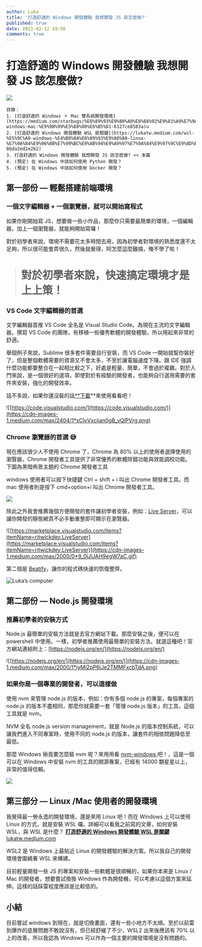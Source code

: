 ```yaml
---
author: Luka
title: '打造舒適的 Windows 開發體驗 我想開發 JS 該怎麼做?'
published: true
date: 2021-02-12 19:50
comments: true
---
```


# 打造舒適的 Windows 開發體驗 我想開發 JS 該怎麼做?

![](https://cdn-images-1.medium.com/max/2000/0*Lol8xbGYGXDlCunw)

    目錄：
    1. [打造舒適的 Windows ＋ Mac 雙系統開發環境](https://medium.com/starbugs/%E6%89%93%E9%80%A0%E8%88%92%E9%81%A9%E7%9A%84%E9%9B%99%E7%B3%BB%E7%B5%B1%E9%96%8B%E7%99%BC%E7%92%B0%E5%A2%83-windows-mac-%E9%9B%99%E5%88%80%E6%B5%81-6127ce8583a)u
    2. [打造舒適的 Windows 開發體驗 WSL 是關鍵](https://lukatw.medium.com/wsl-%E5%9C%A8-windows-%E4%B8%8A%E6%89%93%E9%80%A0-linux-%E7%9A%84%E9%96%8B%E7%99%BC%E9%AB%94%E9%A9%97%E7%9A%84%E9%97%9C%E9%8D%B5-86da2ed2e2b2)
    3. 打造舒適的 Windows 開發體驗 我想開發 JS 該怎麼做? << 本篇
    4. (預定) 在 Windows 中該如何使用 Python 開發？
    5. (預定) 在 Windows 中該如何使用 Docker 開發？

## 第一部份 — 輕鬆搭建前端環境

### 一個文字編輯器 + 一個瀏覽器，就可以開始寫程式

如果你剛開始寫 JS，想要做一些小作品，那麼你只需要最簡單的環境，一個編輯器，加上一個瀏覽器，就能夠開始寫囉！

對於初學者來說，環境不需要花太多時間去用，因為初學者對環境的熟悉度還不太足夠，所以很可能會弄很久，然後就覺得，阿怎麼這麼難搞，俺不學了啦！
> # 對於初學者來說，快速搞定環境才是上上策！

### VS Code 文字編輯器的首選

文字編輯器首推 VS Code 全名是 Visual Studio Code。為現在主流的文字編輯器，撰寫 VS Code 的團隊，有移植一些優秀軟體的開發體驗，所以用起來非常的舒適。

舉個例子來說，Sublime 很多套件需要自行安裝，而 VS Code 一開始就幫你裝好了，但是整個軟體需要的資源又不會太多，不至於讓電腦速度下降。跟 IDE 強調什麼功能都要整合在一起相比較之下，好處是輕量、簡單，不會過於複雜。對於入門來說，是一個很好的選項，即使對於有經驗的開發者，也能夠自行選用需要的套件來安裝，強化的開發效率。

話不多說，如果你還沒裝的話[**下載](https://code.visualstudio.com/)**來使用看看吧！

![[https://code.visualstudio.com/](https://code.visualstudio.com/)](https://cdn-images-1.medium.com/max/2404/1*sClvVxciian0gB_vQlPVrg.png)

### Chrome 瀏覽器的首選 😅

現在應該很少人不使用 Chrome 了，Chrome 為 80% 以上的使用者選擇使用的瀏覽器，Chrome 開發者工具提供了非常優秀的軟體除錯功能與效能調校功能。下圖為黑暗佈景主題的 Chrome 開發者工具

windows 使用者可以按下快捷鍵 Ctrl + shift + i 叫出 Chrome 開發者工具。而 mac 使用者則是按下 cmd+option+i 叫出 Chrome 開發者工具。

![](https://cdn-images-1.medium.com/max/2872/1*FHH8BDea85aIT9aSETnjzA.png)

除此之外我會推薦幾個方便開發的套件讓初學者安裝，例如：[Live Server](https://marketplace.visualstudio.com/items?itemName=ritwickdey.LiveServer)，可以讓你開發的靜態網頁不必手動重整即可顯示在瀏覽器。

![[https://marketplace.visualstudio.com/items?itemName=ritwickdey.LiveServer](https://marketplace.visualstudio.com/items?itemName=ritwickdey.LiveServer)](https://cdn-images-1.medium.com/max/2000/0*9_0jJlJAH9egW7aC.gif)

第二個是 [Beatify](https://marketplace.visualstudio.com/items?itemName=HookyQR.beautify)，讓你的程式碼快速的恢復整齊。

![Luka’s computer](https://cdn-images-1.medium.com/max/2532/1*wp9Dm0MW884PX6VynTeNBg.gif)

## 第二部份 — Node.js 開發環境

### 推薦初學者的安裝方式

Node.js 最簡單的安裝方法就是去官方網站下載。那麼安裝之後，便可以在 powershell 中使用。一樣，初學者推薦使用最簡單的安裝方法。就選這種吧！官方網站連結附上：[https://nodejs.org/en/](https://nodejs.org/en/)

![[https://nodejs.org/en/](https://nodejs.org/en/)](https://cdn-images-1.medium.com/max/2000/1*iyMi2pP6iJe2TMMFxcbTdA.png)

### 如果你是一個專業的開發者，可以這樣做

使用 nvm 來管理 node.js 的版本，例如：你有多個 node.js 的專案，每個專案的 node.js 的版本不盡相同，那麼你就需要一套「管理 node.js 版本」的工具，這個工具就是 nvm。

NVM 全名 node.js version management，就是 Node.js 的版本控制系統，可以讓我們進入不同專案時，使用不同的 node.js 的版本，讓套件的相依問題降低至最低。

那麼 Windows 揪竟要怎麼裝 nvm 呢？來用用看 [nvm-windows ](https://github.com/coreybutler/nvm-windows)吧！，這是一個可以在 Windows 中安裝 nvm 的工具的開源專案，已經有 14000 顆星星以上，非常的值得信賴。

![](https://cdn-images-1.medium.com/max/2000/1*ASJ1a5t6kdXL83n_r5XAAw.png)

## 第三部分 — Linux /Mac 使用者的開發環境

我覺得最一勞永逸的開發環境，還是來用 Linux 吧！而在 Windows 上可以使用 Linux 的方式，就是安裝 WSL 囉。詳細可以看我之前寫的文章，如何安裝 WSL，與 WSL 是什麼？
[**打造舒適的 Windows 開發體驗 WSL 是關鍵**
lukatw.medium.com](https://lukatw.medium.com/wsl-%E5%9C%A8-windows-%E4%B8%8A%E6%89%93%E9%80%A0-linux-%E7%9A%84%E9%96%8B%E7%99%BC%E9%AB%94%E9%A9%97%E7%9A%84%E9%97%9C%E9%8D%B5-86da2ed2e2b2)

WSL2 是 Windows 上最貼近 Linux 的開發體驗的解決方案。所以我自己的開發環境會圍繞著 WSL 來構建。

目前輕量開發一些 JS 的專案和安裝一些軟體是很順暢的，如果你本來是 Linux / Mac 的開發者，想要嘗試換換 Windows 作為開發機，可以考慮以這個方案來延伸。這樣的話踩雷程度應該是比較低的。

## 小結

目前嘗試 windows 到現在，就是切換畫面，還有一些小地方不太順。至於以前雷到爆炸的底層問題不敢說沒有，但已經舒緩了不少，WSL2 出來後應該有 70% 以上的改善，所以我認為 Windows 可以作為一個主要的開發環境是沒有問題的。
